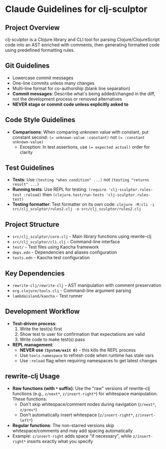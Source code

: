 # Claude Guidelines for clj-sculptor

## Project Overview
clj-sculptor is a Clojure library and CLI tool for parsing Clojure/ClojureScript code into
an AST enriched with comments, then generating formatted code using predefined formatting rules.

## Git Guidelines
- Lowercase commit messages
- One-line commits unless many changes
- Multi-line format for co-authorship (blank line separation)
- **Commit messages**: Describe what's being added/changed in the diff, not the
  development process or removed alternatives
- **NEVER stage or commit code unless explicitly asked to**

## Code Style Guidelines
- **Comparisons**: When comparing unknown value with constant, put constant second:
  `(= unknown-value :constant)` not `(= :constant unknown-value)`
  - Exception: In test assertions, use `(= expected actual)` order for clarity

## Test Guidelines
- **Tests**: Use `(testing "when condition" ...)` not `(testing "returns result" ...)`
- **Running tests**: Use REPL for testing: `(require 'clj-sculptor.rules-test :reload)`
  then `(clojure.test/run-tests 'clj-sculptor.rules-test)`
- **Testing formatter**: Test formatter on its own code:
  `clojure -M:cli -i src/clj_sculptor/rules2.clj -o src/clj_sculptor/rules2.clj`

## Project Structure
- `src/clj_sculptor/core.clj` - Main library functions using rewrite-clj
- `src/clj_sculptor/cli.clj` - Command-line interface
- `test/` - Test files using Kaocha framework
- `deps.edn` - Dependencies and aliases configuration
- `tests.edn` - Kaocha test configuration

## Key Dependencies
- `rewrite-clj/rewrite-clj` - AST manipulation with comment preservation
- `org.clojure/tools.cli` - Command-line argument parsing
- `lambdaisland/kaocha` - Test runner

## Development Workflow
- **Test-driven process**:
  1. Write the test(s) first
  2. Show test to user for confirmation that expectations are valid
  3. Write code to make test(s) pass
- **REPL management**:
  - **NEVER use `(System/exit 0)`** - this kills the REPL process
  - Use `tools.namespace` to refresh code when runtime has stale vars
  - Use `:reload` flag when requiring namespaces to get latest changes

## rewrite-clj Usage
- **Raw functions (with `*` suffix)**: Use the "raw" versions of rewrite-clj functions
  (e.g., `z/next*`, `z/insert-right*`) for whitespace manipulation. These functions:
  - Don't skip whitespace/comment nodes during navigation (`z/next*`, `z/prev*`)
  - Don't automatically insert whitespace (`z/insert-right*`, `z/insert-left*`)
- **Regular functions**: The non-starred versions skip whitespace/comments and may add
  spacing automatically
- Example: `z/insert-right` adds space "if necessary", while `z/insert-right*` inserts
  exactly what you specify
